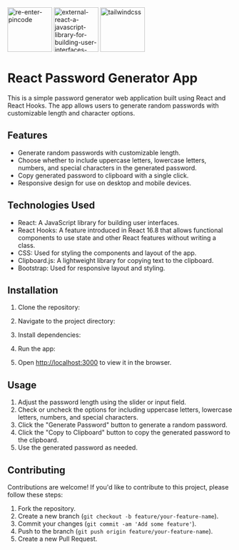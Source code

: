 <div style="diplay:flex">
  <img width="100" height="100" src="https://img.icons8.com/officel/100/re-enter-pincode.png" alt="re-enter-pincode"/>
  <img width="100" height="100" src="https://img.icons8.com/external-tal-revivo-color-tal-revivo/100/external-react-a-javascript-library-for-building-user-interfaces-logo-color-tal-revivo.png" alt="external-react-a-javascript-library-for-building-user-interfaces-logo-color-tal-revivo"/>
  <img width="100" height="100" src="https://img.icons8.com/color/100/tailwindcss.png" alt="tailwindcss"/>  
</div>

# React Password Generator App

This is a simple password generator web application built using React and React Hooks. The app allows users to generate random passwords with customizable length and character options.

## Features

- Generate random passwords with customizable length.
- Choose whether to include uppercase letters, lowercase letters, numbers, and special characters in the generated password.
- Copy generated password to clipboard with a single click.
- Responsive design for use on desktop and mobile devices.

## Technologies Used

- React: A JavaScript library for building user interfaces.
- React Hooks: A feature introduced in React 16.8 that allows functional components to use state and other React features without writing a class.
- CSS: Used for styling the components and layout of the app.
- Clipboard.js: A lightweight library for copying text to the clipboard.
- Bootstrap: Used for responsive layout and styling.

## Installation

1. Clone the repository:

2. Navigate to the project directory:

3. Install dependencies:

4. Run the app:

5. Open [http://localhost:3000](http://localhost:3000) to view it in the browser.

## Usage

1. Adjust the password length using the slider or input field.
2. Check or uncheck the options for including uppercase letters, lowercase letters, numbers, and special characters.
3. Click the "Generate Password" button to generate a random password.
4. Click the "Copy to Clipboard" button to copy the generated password to the clipboard.
5. Use the generated password as needed.

## Contributing

Contributions are welcome! If you'd like to contribute to this project, please follow these steps:

1. Fork the repository.
2. Create a new branch (`git checkout -b feature/your-feature-name`).
3. Commit your changes (`git commit -am 'Add some feature'`).
4. Push to the branch (`git push origin feature/your-feature-name`).
5. Create a new Pull Request.
